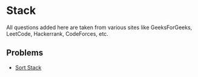 # Stack
All questions added here are taken from various sites like GeeksForGeeks, LeetCode, Hackerrank, CodeForces, etc.

## Problems
- [Sort Stack](https://github.com/srsandy/Data-Structures-and-Algorithms-in-Java-2nd-Edition-by-Robert-Lafore/tree/master/Practice%20Problems/Stack/Sort%20Stack)
